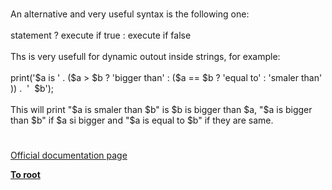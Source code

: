 # 




<div class="phpcode"><span class="html">
An alternative and very useful syntax is the following one:<br><br>statement ? execute if true : execute if false<br><br>Ths is very usefull for dynamic outout inside strings, for example:<br><br>print(&apos;$a is &apos; . ($a &gt; $b ? &apos;bigger than&apos; : ($a == $b ? &apos;equal to&apos; : &apos;smaler than&apos; )) .&#xA0; &apos;&#xA0; $b&apos;);<br><br>This will print &quot;$a is smaler than $b&quot; is $b is bigger than $a, &quot;$a is bigger than $b&quot; if $a si bigger and &quot;$a is equal to $b&quot; if they are same.</span>
</div>
  

#

[Official documentation page](https://www.php.net/manual/en/control-structures.else.php)

**[To root](/)**